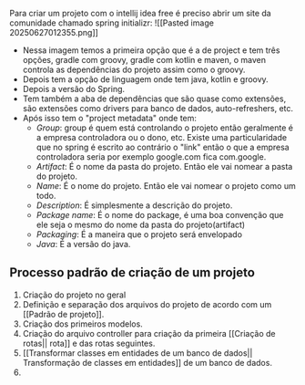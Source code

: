 Para criar um projeto com o intellij idea free é preciso abrir um site da comunidade chamado spring initializr:
![[Pasted image 20250627012355.png]]
- Nessa imagem temos a primeira opção que é a de project e tem três opções, gradle com groovy, gradle com kotlin e maven, o maven controla as dependências do projeto assim como o groovy.
- Depois tem a opção de linguagem onde tem java, kotlin e groovy.
- Depois a versão do Spring.
- Tem também a aba de dependências que são quase como extensões, são extensões como drivers para banco de dados, auto-refreshers, etc.
- Após isso tem o "project metadata" onde tem:
	- *Group*: group é quem está controlando o projeto então geralmente é a empresa controladora ou o dono, etc. Existe uma particularidade que no spring é escrito ao contrário o "link" então o que a empresa controladora seria por exemplo google.com fica com.google.
	- *Artifact*: É o nome da pasta do projeto. Então ele vai nomear a pasta do projeto.
	- *Name*: É o nome do projeto. Então ele vai nomear o projeto como um todo.
	- *Description*: É simplesmente a descrição do projeto.
	- *Package name*: É o nome do package, é uma boa convenção que ele seja o mesmo do nome da pasta do projeto(artifact)
	- *Packaging*: É a maneira que o projeto será envelopado
	- *Java*: É a versão do java.



## Processo padrão de criação de um projeto
1. Criação do projeto no geral
2. Definição e separação dos arquivos do projeto de acordo com um [[Padrão de projeto]].
3. Criação dos primeiros modelos.
4. Criação do arquivo controller para criação da primeira [[Criação de rotas|| rota]] e das rotas seguintes.
5. [[Transformar classes em entidades de um banco de dados|| Transformação de classes em entidades]] de um banco de dados.
6. 
